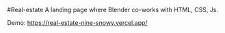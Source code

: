 #Real-estate
A landing page where Blender co-works with HTML, CSS, Js.

Demo: https://real-estate-nine-snowy.vercel.app/

